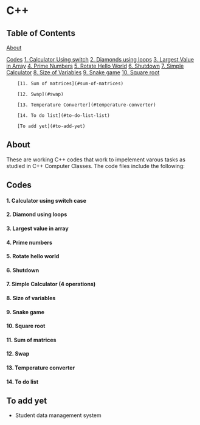 # C++

## Table of Contents
[About](#about)

[Codes](#codes)
        [1. Calculator Using switch](#calculator-using-switch-case)
        [2. Diamonds using loops](#diamond-using-loops)
        [3. Largest Value in Array](#largest-value-in-array)
        [4. Prime Numbers](#4-prime-numbers)
        [5. Rotate Hello World](#rotate-hello-world)
        [6. Shutdown](#shutdown)
        [7. Simple Calculator](#simple-calculator-4-operations)
        [8. Size of Variables](#size-of-variables)
        [9. Snake game](#snake-game)
        [10. Square root](#square-root)

        [11. Sum of matrices](#sum-of-matrices)

        [12. Swap](#swap)

        [13. Temperature Converter](#temperature-converter)

        [14. To do list](#to-do-list-list)

        [To add yet](#to-add-yet)

## About
These are working C++ codes that work to impelement varous tasks as studied in  C++ Computer Classes. 
The code files include the following:




## Codes
#### 1. Calculator using  switch case
#### 2. Diamond using loops
#### 3. Largest value in array
#### 4. Prime numbers
#### 5. Rotate hello world
#### 6. Shutdown
#### 7. Simple Calculator (4 operations)
#### 8. Size of variables
#### 9. Snake game
#### 10. Square root
#### 11. Sum of  matrices
#### 12. Swap
#### 13. Temperature converter
#### 14. To do list 


## To add yet
* Student data management system
